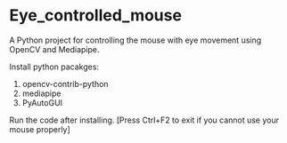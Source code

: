# Eye_controlled_mouse
A Python project for controlling the mouse with eye movement using OpenCV and Mediapipe.

Install python pacakges:
1. opencv-contrib-python
2. mediapipe
3. PyAutoGUI

Run the code after installing.
[Press Ctrl+F2 to exit if you cannot use your mouse properly]
